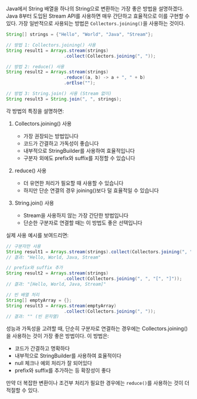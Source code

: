 Java에서 String 배열을 하나의 String으로 변환하는 가장 좋은 방법을 설명하겠다.  
Java 8부터 도입된 Stream API를 사용하면 매우 간단하고 효율적으로 이를 구현할 수 있다. 가장 일반적으로 사용되는 방법은 `Collectors.joining()`을 사용하는 것이다.

```java
String[] strings = {"Hello", "World", "Java", "Stream"};

// 방법 1: Collectors.joining() 사용
String result1 = Arrays.stream(strings)
                      .collect(Collectors.joining(", "));

// 방법 2: reduce() 사용
String result2 = Arrays.stream(strings)
                      .reduce((a, b) -> a + ", " + b)
                      .orElse("");

// 방법 3: String.join() 사용 (Stream 없이)
String result3 = String.join(", ", strings);
```

각 방법의 특징을 설명하면:

1. Collectors.joining() 사용
   - 가장 권장되는 방법입니다
   - 코드가 간결하고 가독성이 좋습니다
   - 내부적으로 StringBuilder를 사용하여 효율적입니다
   - 구분자 외에도 prefix와 suffix를 지정할 수 있습니다

2. reduce() 사용
   - 더 유연한 처리가 필요할 때 사용할 수 있습니다
   - 하지만 단순 연결의 경우 joining()보다 덜 효율적일 수 있습니다

3. String.join() 사용
   - Stream을 사용하지 않는 가장 간단한 방법입니다
   - 단순한 구분자로 연결할 때는 이 방법도 좋은 선택입니다

실제 사용 예시를 보여드리면:

```java
// 구분자만 사용
String result1 = Arrays.stream(strings).collect(Collectors.joining(", "));
// 결과: "Hello, World, Java, Stream"

// prefix와 suffix 추가
String result2 = Arrays.stream(strings)
                      .collect(Collectors.joining(", ", "[", "]"));
// 결과: "[Hello, World, Java, Stream]"

// 빈 배열 처리
String[] emptyArray = {};
String result3 = Arrays.stream(emptyArray)
                      .collect(Collectors.joining(", "));
// 결과: "" (빈 문자열)
```

성능과 가독성을 고려할 때, 단순히 구분자로 연결하는 경우에는 Collectors.joining()을 사용하는 것이 가장 좋은 방법이다. 이 방법은:
- 코드가 간결하고 명확하다
- 내부적으로 StringBuilder를 사용하여 효율적이다
- null 체크나 예외 처리가 잘 되어있다
- prefix와 suffix를 추가하는 등 확장성이 좋다

만약 더 복잡한 변환이나 조건부 처리가 필요한 경우에는 `reduce()`를 사용하는 것이 더 적절할 수 있다.